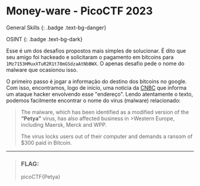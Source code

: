 # Money-ware - PicoCTF 2023

General Skills 
{: .badge .text-bg-danger}

OSINT 
{: .badge .text-bg-dark}

Esse é um dos desafios propostos mais simples de solucionar. É dito que seu amigo
foi hackeado e solicitaram o pagamento em bitcoins para `1Mz7153HMuxXTuR2R1t78mGSdzaAtNbBWX`.
O apenas desafio pede o nome do malware que ocasionou isso.

O primeiro passo é jogar a informação do destino dos bitcoins no google. Com isso, encontramos,
logo de inicio, uma noticia da [CNBC](https://www.cnbc.com/2017/06/28/ransomware-cyberattack-petya-bitcoin-payment.html) que informa um ataque hacker envolvendo esse "endereço". Lendo
atentamente o texto, podemos facilmente encontrar o nome do virus (malware) relacionado:

>The malware, which has been identified as a modified version of the **“Petya"** virus, has also affected business in >Western Europe, including Maersk, Merck and WPP.
>
>The virus locks users out of their computer and demands a ransom of $300 paid in Bitcoin.

---
> ### **FLAG:**
>
> picoCTF{Petya}